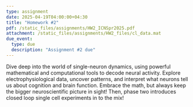 ```yaml
---
type: assignment
date: 2025-04-19T04:00:00+04:30
title: "Homework #2"
pdf: /static_files/assignments/HW2_ICNSpr2025.pdf
attachment: /static_files/assignments/HW2_files/cl_data.mat
due_event: 
  type: due
  description: "Assignment #2 due"
---
```



Dive deep into the world of single-neuron dynamics, using powerful mathematical and computational tools to decode neural activity. Explore electrophysiological data, uncover patterns, and interpret what neurons tell us about cognition and brain function. Embrace the math, but always keep the bigger neuroscientific picture in sight! Then, phase two introduces closed loop single cell experiments in to the mix!


